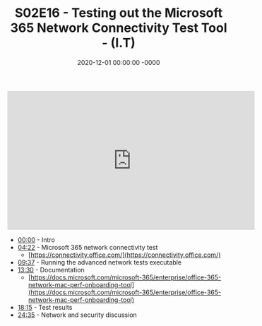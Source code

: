 ﻿---
layout: post
title: "S02E16 - Testing out the Microsoft 365 Network Connectivity Test Tool - (I.T)"
date: 2020-12-01 00:00:00 -0000
categories:
---

<iframe loading="lazy" width="560" height="315" src="https://www.youtube.com/embed/UcL6LIQVmWA" title="YouTube video player" frameborder="0" allow="accelerometer; autoplay; clipboard-write; encrypted-media; gyroscope; picture-in-picture" allowfullscreen></iframe>

 * [00:00](https://www.youtube.com/watch?v=UcL6LIQVmWA&t=0s) - Intro
 * [04:22](https://www.youtube.com/watch?v=UcL6LIQVmWA&t=262s) - Microsoft 365 network connectivity test
   - [https://connectivity.office.com/](https://connectivity.office.com/)
 * [09:37](https://www.youtube.com/watch?v=UcL6LIQVmWA&t=577s) - Running the advanced network tests executable
 * [13:30](https://www.youtube.com/watch?v=UcL6LIQVmWA&t=810s) - Documentation
   - [https://docs.microsoft.com/microsoft-365/enterprise/office-365-network-mac-perf-onboarding-tool](https://docs.microsoft.com/microsoft-365/enterprise/office-365-network-mac-perf-onboarding-tool)
 * [18:15](https://www.youtube.com/watch?v=UcL6LIQVmWA&t=1095s) - Test results
 * [24:35](https://www.youtube.com/watch?v=UcL6LIQVmWA&t=1475s) - Network and security discussion


